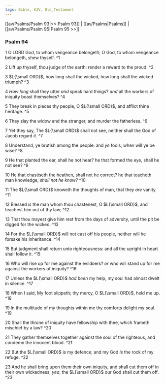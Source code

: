 ```yaml
---
tags: Bible, KJV, Old_Testament
---
```


[[av/Psalms/Psalm 93|<< Psalm 93]] | [[av/Psalms|Psalms]] | [[av/Psalms/Psalm 95|Psalm 95 >>]]

### Psalm 94

1 O LORD God, to whom vengeance belongeth; O God, to whom vengeance belongeth, shew thyself. ^1

2 Lift up thyself, thou judge of the earth: render a reward to the proud. ^2

3 $L{\small ORD}$, how long shall the wicked, how long shall the wicked triumph? ^3

4 _How_ _long_ shall they utter _and_ speak hard things? _and_ all the workers of iniquity boast themselves? ^4

5 They break in pieces thy people, O $L{\small ORD}$, and afflict thine heritage. ^5

6 They slay the widow and the stranger, and murder the fatherless. ^6

7 Yet they say, The $L{\small ORD}$ shall not see, neither shall the God of Jacob regard _it_. ^7

8 Understand, ye brutish among the people: and _ye_ fools, when will ye be wise? ^8

9 He that planted the ear, shall he not hear? he that formed the eye, shall he not see? ^9

10 He that chastiseth the heathen, shall not he correct? he that teacheth man knowledge, _shall_ _not_ _he_ _know?_ ^10

11 The $L{\small ORD}$ knoweth the thoughts of man, that they _are_ vanity. ^11

12 Blessed _is_ the man whom thou chastenest, O $L{\small ORD}$, and teachest him out of thy law; ^12

13 That thou mayest give him rest from the days of adversity, until the pit be digged for the wicked. ^13

14 For the $L{\small ORD}$ will not cast off his people, neither will he forsake his inheritance. ^14

15 But judgment shall return unto righteousness: and all the upright in heart shall follow it. ^15

16 Who will rise up for me against the evildoers? _or_ who will stand up for me against the workers of iniquity? ^16

17 Unless the $L{\small ORD}$ _had_ _been_ my help, my soul had almost dwelt in silence. ^17

18 When I said, My foot slippeth; thy mercy, O $L{\small ORD}$, held me up. ^18

19 In the multitude of my thoughts within me thy comforts delight my soul. ^19

20 Shall the throne of iniquity have fellowship with thee, which frameth mischief by a law? ^20

21 They gather themselves together against the soul of the righteous, and condemn the innocent blood. ^21

22 But the $L{\small ORD}$ is my defence; and my God _is_ the rock of my refuge. ^22

23 And he shall bring upon them their own iniquity, and shall cut them off in their own wickedness; _yea_, the $L{\small ORD}$ our God shall cut them off. ^23
